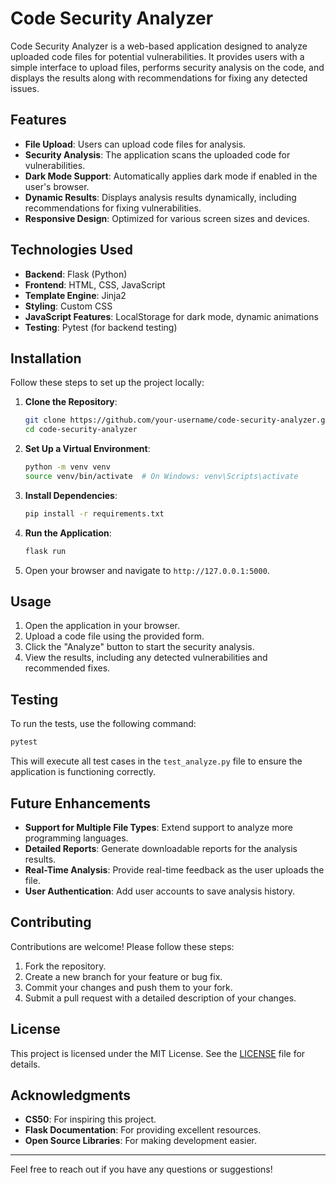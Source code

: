 # Code Security Analyzer

Code Security Analyzer is a web-based application designed to analyze uploaded code files for potential vulnerabilities. It provides users with a simple interface to upload files, performs security analysis on the code, and displays the results along with recommendations for fixing any detected issues.
  
## Features

- **File Upload**: Users can upload code files for analysis.
- **Security Analysis**: The application scans the uploaded code for vulnerabilities.
- **Dark Mode Support**: Automatically applies dark mode if enabled in the user's browser.
- **Dynamic Results**: Displays analysis results dynamically, including recommendations for fixing vulnerabilities.
- **Responsive Design**: Optimized for various screen sizes and devices.

## Technologies Used

- **Backend**: Flask (Python)
- **Frontend**: HTML, CSS, JavaScript
- **Template Engine**: Jinja2
- **Styling**: Custom CSS
- **JavaScript Features**: LocalStorage for dark mode, dynamic animations
- **Testing**: Pytest (for backend testing)

## Installation

Follow these steps to set up the project locally:

1. **Clone the Repository**:
   ```bash
   git clone https://github.com/your-username/code-security-analyzer.git
   cd code-security-analyzer
   ```

2. **Set Up a Virtual Environment**:
   ```bash
   python -m venv venv
   source venv/bin/activate  # On Windows: venv\Scripts\activate
   ```

3. **Install Dependencies**:
   ```bash
   pip install -r requirements.txt
   ```

4. **Run the Application**:
   ```bash
   flask run
   ```

5. Open your browser and navigate to `http://127.0.0.1:5000`.

## Usage

1. Open the application in your browser.
2. Upload a code file using the provided form.
3. Click the "Analyze" button to start the security analysis.
4. View the results, including any detected vulnerabilities and recommended fixes.

## Testing

To run the tests, use the following command:

```bash
pytest
```

This will execute all test cases in the `test_analyze.py` file to ensure the application is functioning correctly.

## Future Enhancements

- **Support for Multiple File Types**: Extend support to analyze more programming languages.
- **Detailed Reports**: Generate downloadable reports for the analysis results.
- **Real-Time Analysis**: Provide real-time feedback as the user uploads the file.
- **User Authentication**: Add user accounts to save analysis history.

## Contributing

Contributions are welcome! Please follow these steps:

1. Fork the repository.
2. Create a new branch for your feature or bug fix.
3. Commit your changes and push them to your fork.
4. Submit a pull request with a detailed description of your changes.

## License

This project is licensed under the MIT License. See the [LICENSE](LICENSE) file for details.

## Acknowledgments

- **CS50**: For inspiring this project.
- **Flask Documentation**: For providing excellent resources.
- **Open Source Libraries**: For making development easier.

---

Feel free to reach out if you have any questions or suggestions!
